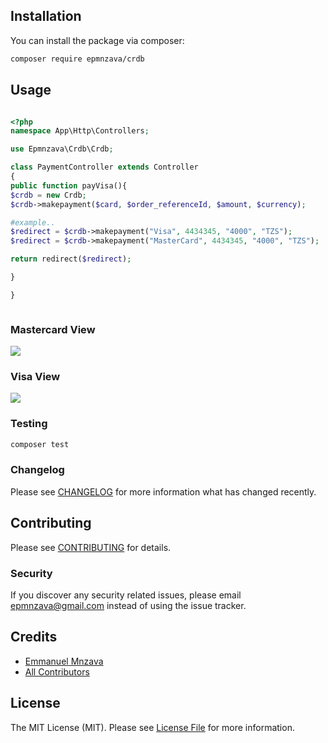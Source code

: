 ## Installation

You can install the package via composer:

```bash
composer require epmnzava/crdb
```

## Usage

```php

<?php
namespace App\Http\Controllers;

use Epmnzava\Crdb\Crdb;

class PaymentController extends Controller
{
public function payVisa(){
$crdb = new Crdb;
$crdb->makepayment($card, $order_referenceId, $amount, $currency);

#example..
$redirect = $crdb->makepayment("Visa", 4434345, "4000", "TZS");
$redirect = $crdb->makepayment("MasterCard", 4434345, "4000", "TZS");

return redirect($redirect);

}

}



```

### Mastercard View

<img src="https://github.com/dbrax/crdb/blob/main/mastercard.png">

### Visa View

<img src="https://github.com/dbrax/crdb/blob/main/visa.png">

### Testing

```bash
composer test
```

### Changelog

Please see [CHANGELOG](CHANGELOG.md) for more information what has changed recently.

## Contributing

Please see [CONTRIBUTING](CONTRIBUTING.md) for details.

### Security

If you discover any security related issues, please email epmnzava@gmail.com instead of using the issue tracker.

## Credits

- [Emmanuel Mnzava](https://github.com/dbrax)
- [All Contributors](../../contributors)

## License

The MIT License (MIT). Please see [License File](LICENSE.md) for more information.
